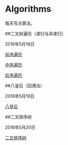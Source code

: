 # Algorithms
每天写点算法。

##二叉树遍历（递归与非递归）

2016年5月18日

[前序遍历](https://github.com/Xiaofei-it/Algorithms/blob/master/algorithms/src/main/java/xiaofei/algorithm/PreOrderTraversal.java)

[中序遍历](https://github.com/Xiaofei-it/Algorithms/blob/master/algorithms/src/main/java/xiaofei/algorithm/InOrderTraversal.java)

[后序遍历](https://github.com/Xiaofei-it/Algorithms/blob/master/algorithms/src/main/java/xiaofei/algorithm/PostOrderTraversal.java)

##八皇后（回溯法）

2016年5月19日

[八皇后](https://github.com/Xiaofei-it/Algorithms/blob/master/algorithms/src/main/java/xiaofei/algorithm/EightQueensPuzzle.java)

##二叉排序树

2016年5月20日

[二叉排序树](https://github.com/Xiaofei-it/Algorithms/blob/master/algorithms/src/main/java/xiaofei/algorithm/BinarySearchTree.java)